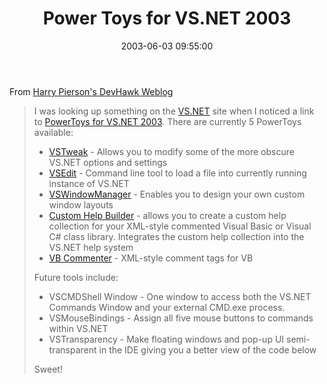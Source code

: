 ﻿---
layout: post
title: "Power Toys for VS.NET 2003"
comments: false
date: 2003-06-03 09:55:00
categories:
 - Technology
subtext-id: 418153fc-09e2-4cc1-b437-953b1aafe67e
alias: /blog/Power-Toys-for-VSNET-2003.aspx
---


From [Harry Pierson's DevHawk Weblog](http://www.devhawk.net/default.aspx)

> I was looking up something on the [VS.NET](http://msdn.microsoft.com/vstudio) site when I noticed a link to [PowerToys for VS.NET 2003](http://www.gotdotnet.com/team/ide). There are currently 5 PowerToys available:
> 
>   * [VSTweak](http://apps.gotdotnet.com/ide/powertoys/vstweak.exe) - Allows you to modify some of the more obscure VS.NET options and settings 
>   * [VSEdit](http://apps.gotdotnet.com/ide/powertoys/vsedit.exe) - Command line tool to load a file into currently running instance of VS.NET 
>   * [VSWindowManager](http://apps.gotdotnet.com/ide/powertoys/VSWindowManager.exe) - Enables you to design your own custom window layouts 
>   * [Custom Help Builder](http://apps.gotdotnet.com/ide/powertoys/CustomHelpBuilder.exe) - allows you to create a custom help collection for your XML-style commented Visual Basic or Visual C# class library. Integrates the custom help collection into the VS.NET help system 
>   * [VB Commenter](http://apps.gotdotnet.com/ide/powertoys/VBCommenter.exe) - XML-style comment tags for VB 
> 
> Future tools include:
> 
>   * VSCMDShell Window - One window to access both the VS.NET Commands Window and your external CMD.exe process. 
>   * VSMouseBindings - Assign all five mouse buttons to commands within VS.NET 
>   * VSTransparency - Make floating windows and pop-up UI semi-transparent in the IDE giving you a better view of the code below 
> 
> Sweet!
